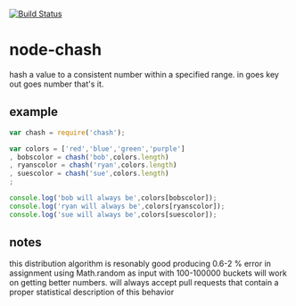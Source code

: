 
[![Build Status](https://secure.travis-ci.org/soldair/node-chash.png)](http://travis-ci.org/soldair/node-chash)

# node-chash

hash a value to a consistent number within a specified range. in goes key out goes number that's it.

## example

```js
var chash = require('chash');

var colors = ['red','blue','green','purple']
, bobscolor = chash('bob',colors.length)
, ryanscolor = chash('ryan',colors.length)
, suescolor = chash('sue',colors.length)
;

console.log('bob will always be',colors[bobscolor]);
console.log('ryan will always be',colors[ryanscolor]);
console.log('sue will always be',colors[suescolor]);
```



## notes

this distribution algorithm is resonably good producing 0.6-2 % error in assignment using Math.random as input with 100-100000 buckets
will work on getting better numbers. will always accept pull requests that contain a proper statistical description of this behavior


